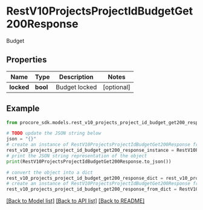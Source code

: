 # RestV10ProjectsProjectIdBudgetGet200Response

Budget

## Properties

Name | Type | Description | Notes
------------ | ------------- | ------------- | -------------
**locked** | **bool** | Budget locked | [optional] 

## Example

```python
from procore_sdk.models.rest_v10_projects_project_id_budget_get200_response import RestV10ProjectsProjectIdBudgetGet200Response

# TODO update the JSON string below
json = "{}"
# create an instance of RestV10ProjectsProjectIdBudgetGet200Response from a JSON string
rest_v10_projects_project_id_budget_get200_response_instance = RestV10ProjectsProjectIdBudgetGet200Response.from_json(json)
# print the JSON string representation of the object
print(RestV10ProjectsProjectIdBudgetGet200Response.to_json())

# convert the object into a dict
rest_v10_projects_project_id_budget_get200_response_dict = rest_v10_projects_project_id_budget_get200_response_instance.to_dict()
# create an instance of RestV10ProjectsProjectIdBudgetGet200Response from a dict
rest_v10_projects_project_id_budget_get200_response_from_dict = RestV10ProjectsProjectIdBudgetGet200Response.from_dict(rest_v10_projects_project_id_budget_get200_response_dict)
```
[[Back to Model list]](../README.md#documentation-for-models) [[Back to API list]](../README.md#documentation-for-api-endpoints) [[Back to README]](../README.md)


